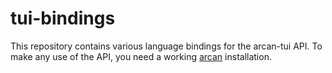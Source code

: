 # tui-bindings
This repository contains various language bindings for the arcan-tui
API. To make any use of the API, you need a working
[arcan](https://github.com/letoram/arcan) installation.
